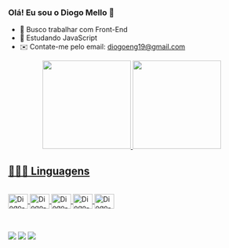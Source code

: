 ### Olá! Eu sou o Diogo Mello 👋

- 🔭 Busco trabalhar com Front-End
- 🌱 Estudando JavaScript
- ✉️ Contate-me pelo email: diogoeng19@gmail.com

<div align="center">
  <a href="https://github.com/DiogoMEng">
  <img height="180em" src="https://github-readme-stats.vercel.app/api?username=DiogoMEng&show_icons=true&theme=dracula&include_all_commits=true&count_private=true"/>
   <img height="180em" src="https://github-readme-stats.vercel.app/api/top-langs/?username=DiogoMEng&layout=compact&langs_count=7&theme=dracula"/>
</div>

## 👨🏻‍💻 Linguagens

<div style="display: inline_block"><br>
  <img  align="center" alt="Diogo-Js" height="30" width="40" src="https://cdn.jsdelivr.net/gh/devicons/devicon/icons/javascript/javascript-original.svg" />
  <img  align="center" alt="Diogo-Js" height="30" width="40" src="https://cdn.jsdelivr.net/gh/devicons/devicon/icons/nodejs/nodejs-original.svg" />
  <img  align="center" alt="Diogo-Js" height="30" width="40" src="https://cdn.jsdelivr.net/gh/devicons/devicon/icons/express/express-original.svg" />
   <img  align="center" alt="Diogo-Js" height="30" width="40" src="https://cdn.jsdelivr.net/gh/devicons/devicon/icons/react/react-original.svg" />
  <img  align="center" alt="Diogo-Js" height="30" width="40" src="https://cdn.jsdelivr.net/gh/devicons/devicon/icons/mysql/mysql-original.svg" />
  
</div>

##

<div style="display: inline_block"><br>
  <a href="https://instagram.com/diogo_d16" target="_blank"><img src="https://img.shields.io/badge/Instagram-E4405F?style=for-the-badge&logo=instagram&logoColor=white" target="_blank"></a>
  <a href = "mailto:diogoeng19@gmail.com"><img src="https://img.shields.io/badge/Gmail-D14836?style=for-the-badge&logo=gmail&logoColor=white" destino            ="_blank"></a>
  <a href="https://www.linkedin.com/in/diogo-mello-b63585209" target="_blank"><img src="https://img.shields.io/badge/LinkedIn-0077B5?style=for-the-badge&logo=linkedin&logoColor=white" target="_blank"></a>
</div>

